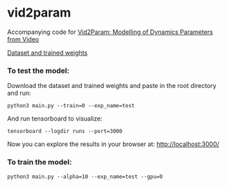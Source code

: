 # vid2param

Accompanying code for [Vid2Param: Modelling of Dynamics Parameters from Video](https://masenov.com/publication/vid2param/)

[Dataset and trained weights](https://uoe-my.sharepoint.com/:f:/g/personal/s1247380_ed_ac_uk/EuE_ucgyZatJiiWG851dTcMBICOw7fggJy3jjjcwgorVQg?e=tnH1sU)

### To test the model:

Download the dataset and trained weights and paste in the root directory and run:
```
python3 main.py --train=0 --exp_name=test
```
And run tensorboard to visualize:
```
tensorboard --logdir runs --port=3000
```
Now you can explore the results in your browser at:
[http://localhost:3000/](http://localhost:3000/)

### To train the model:
```
python3 main.py --alpha=10 --exp_name=test --gpu=0
```
